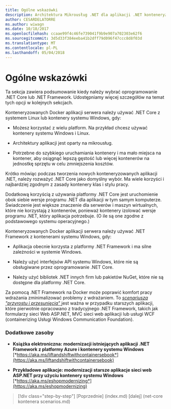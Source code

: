 ```yaml
---
title: Ogólne wskazówki
description: Architektura Mikrousług .NET dla aplikacji .NET konteneryzowanych | Ogólne wskazówki
author: CESARDELATORRE
ms.author: wiwagn
ms.date: 10/18/2017
ms.openlocfilehash: ccaae99f4c46fe739041f9b9e907a702303e62f6
ms.sourcegitcommit: 3d5d33f384eeba41b2dff79d096f47ccc8d8f03d
ms.translationtype: MT
ms.contentlocale: pl-PL
ms.lasthandoff: 05/04/2018
---
```

# <a name="general-guidance"></a>Ogólne wskazówki

Ta sekcja zawiera podsumowanie kiedy należy wybrać oprogramowanie .NET Core lub .NET Framework. Udostępniamy więcej szczegółów na temat tych opcji w kolejnych sekcjach.

Konteneryzowanych Docker aplikacji serwera należy używać .NET Core z systemem Linux lub kontenery systemu Windows, gdy:

-   Możesz korzystać z wielu platform. Na przykład chcesz używać kontenery systemu Windows i Linux.

-   Architektury aplikacji jest oparty na mikrousług.

-   Potrzebne do szybkiego uruchamiania kontenery i ma mało miejsca na kontener, aby osiągnąć lepszą gęstość lub więcej kontenerów na jednostkę sprzętu w celu zmniejszenia kosztów.

Krótko mówiąc podczas tworzenia nowych konteneryzowanych aplikacji .NET, należy rozważyć .NET Core jako domyślny wybór. Ma wiele korzyści i najbardziej zgodnym z zasady kontenery klas i stylu pracy.

Dodatkową korzyścią z używania platformy .NET Core jest uruchomienie obok siebie wersje programu .NET dla aplikacji w tym samym komputerze. Świadczenie jest większe znaczenie dla serwerów i maszyn wirtualnych, które nie korzystają z kontenerów, ponieważ kontenery izolować wersje programu .NET, który aplikacja potrzebuje. (O ile są one zgodne z podstawowego systemu operacyjnego.)

Konteneryzowanych Docker aplikacji serwera należy używać .NET Framework z kontenerami systemu Windows, gdy:

-   Aplikacja obecnie korzysta z platformy .NET Framework i ma silne zależności w systemie Windows.

-   Należy użyć interfejsów API systemu Windows, które nie są obsługiwane przez oprogramowanie .NET Core.

-   Należy użyć bibliotek .NET innych firm lub pakietów NuGet, które nie są dostępne dla platformy .NET Core.

Za pomocą .NET Framework na Docker może poprawić komfort pracy wdrażania zminimalizować problemy z wdrażaniem. To [ *scenariusza "przyrostu i przesunięcia"* ](https://aka.ms/liftandshiftwithcontainersebook) jest ważna w przypadku starszych aplikacji, które pierwotnie opracowano z tradycyjnego .NET Framework, takich jak formularzy sieci Web ASP.NET, MVC sieci web aplikacji lub usługi WCF (containerizing Usługi Windows Communication Foundation).

### <a name="additional-resources"></a>Dodatkowe zasoby

-   **Książka elektroniczna: modernizacji istniejących aplikacji .NET Framework z platformy Azure i kontenery systemu Windows**
    [*https://aka.ms/liftandshiftwithcontainersebook*](https://aka.ms/liftandshiftwithcontainersebook)

-   **Przykładowe aplikacje: modernizacji starsze aplikacje sieci web ASP.NET przy użyciu kontenery systemu Windows**
    [*https://aka.ms/eshopmodernizing*](https://aka.ms/eshopmodernizing)


>[!div class="step-by-step"]
[Poprzednie] (index.md) [dalej] (net-core kontenera scenarios.md)
